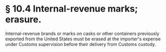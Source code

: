 # § 10.4   Internal-revenue marks; erasure.

Internal-revenue brands or marks on casks or other containers previously exported from the United States must be erased at the importer's expense under Customs supervision before their delivery from Customs custody.




